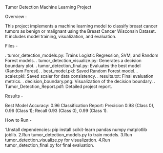 Tumor Detection Machine Learning Project

Overview :

This project implements a machine learning model to classify breast cancer tumors as benign or malignant using the Breast Cancer Wisconsin Dataset. It includes model training, visualization, and evaluation.


Files - 

. tumor_detection_models.py: Trains Logistic Regression, SVM, and Random Forest models.
. tumor_detection_visualize.py: Generates a decision boundary plot.
. tumor_detection_final.py: Evaluates the best model (Random Forest).
. best_model.pkl: Saved Random Forest model.
. scaler.pkl: Saved scaler for data consistency.
. results.txt: Final evaluation metrics.
. decision_boundary.png: Visualization of the decision boundary.
. Tumor_Detection_Report.pdf: Detailed project report.

Results -  

Best Model Accuracy: 0.96
Classification Report: Precision 0.98 (Class 0), 0.96 (Class 1); Recall 0.93 (Class 0), 0.99 (Class 1).


How to Run - 

1.Install dependencies: pip install scikit-learn pandas numpy matplotlib joblib.
2.Run tumor_detection_models.py to train models.
3.Run tumor_detection_visualize.py for visualization.
4.Run tumor_detection_final.py for final evaluation.
